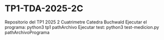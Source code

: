 # TP1-TDA-2025-2C
Repositorio del TP1 2025 2 Cuatrimetre Catedra Buchwald
Ejecutar el programa: python3 tp1 pathArchivo
Ejecutar test: python3 test-medicion.py pathArchivoPrograma
